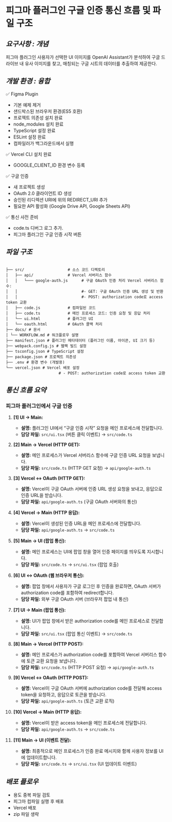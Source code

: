# 피그마 플러그인 구글 인증 통신 흐름 및 파일 구조

## _요구사항 : 개념_

피그마 플러그인 사용자가 선택한 UI 이미지를 OpenAI Assistant가 분석하여 구글 드라이브 내 유사 이미지를 찾고, 매칭되는 구글 시트의 데이터를 추출하여 제공한다.

## _개발 환경 : 융합_

✅ Figma Plugin

- 기본 예제 제거
- 샌드박스된 브라우저 환경(ES5 호환)
- 프로젝트 의존성 설치 완료
- node_modules 설치 완료
- TypeScript 설정 완료
- ESLint 설정 완료
- 컴파일러가 백그라운드에서 실행

✅ Vercel CLI 설치 완료

- GOOGLE_CLIENT_ID 환경 변수 등록

✅ 구글 인증

- 새 프로젝트 생성
- OAuth 2.0 클라이언트 ID 생성
- 승인된 리디렉션 URI에 위의 REDIRECT_URI 추가
- 필요한 API 활성화 (Google Drive API, Google Sheets API)

✅ 통신 사전 준비

- code.ts 디버그 로그 추가.
- 피그마 플러그인 구글 인증 시작 버튼

## _파일 구조_

```plaintext

├── src/                   # 소스 코드 디렉토리
│   ├── api/               # Vercel 서버리스 함수
│   │   └─── google-auth.js      # 구글 OAuth 인증 처리 Vercel 서버리스 함수:
│   │                            #- GET: 구글 OAuth 인증 URL 생성 및 반환
│   │                            #- POST: authorization code로 access token 교환
│   ├── code.js            # 컴파일된 코드
│   ├── code.ts            # 메인 프로세스 코드: 인증 요청 및 응답 처리
│   └── ui.html            # 플러그인 UI
│   └── oauth.html         # OAuth 콜백 처리
├── docs/ # 문서
│ └── WORKFLOW.md # 워크플로우 설명
├── manifest.json # 플러그인 메타데이터 (플러그인 이름, 아이콘, UI 크기 등)
├── webpack.config.js # 웹팩 빌드 설정
├── tsconfig.json # TypeScript 설정
├── package.json # 프로젝트 의존성
├── .env # 환경 변수 (개발용)
└── vercel.json # Vercel 배포 설정
                       # - POST: authorization code로 access token 교환
```

## _통신 흐름 요약_

### 피그마 플러그인에서 구글 인증

1. **[1] UI → Main:**

   - **설명:** 플러그인 UI에서 “구글 인증 시작” 요청을 메인 프로세스에 전달합니다.
   - **담당 파일:** `src/ui.tsx` (버튼 클릭 이벤트) → `src/code.ts`

2. **[2] Main → Vercel (HTTP GET):**

   - **설명:** 메인 프로세스가 Vercel 서버리스 함수에 구글 인증 URL 요청을 보냅니다.
   - **담당 파일:** `src/code.ts` (HTTP GET 요청) → `api/google-auth.ts`

3. **[3] Vercel ↔ OAuth (HTTP GET):**

   - **설명:** Vercel이 구글 OAuth 서버에 인증 URL 생성 요청을 보내고, 응답으로 인증 URL을 받습니다.
   - **담당 파일:** `api/google-auth.ts` (구글 OAuth 서버와의 통신)

4. **[4] Vercel → Main (HTTP 응답):**

   - **설명:** Vercel이 생성된 인증 URL을 메인 프로세스에 전달합니다.
   - **담당 파일:** `api/google-auth.ts` → `src/code.ts`

5. **[5] Main → UI (팝업 통신):**

   - **설명:** 메인 프로세스는 UI에 팝업 창을 열어 인증 페이지를 띄우도록 지시합니다.
   - **담당 파일:** `src/code.ts` → `src/ui.tsx` (팝업 호출)

6. **[6] UI ↔ OAuth (웹 브라우저 통신):**

   - **설명:** 팝업 창에서 사용자가 구글 로그인 후 인증을 완료하면, OAuth 서버가 authorization code를 포함하여 redirect합니다.
   - **담당 파일:** 외부 구글 OAuth 서버 (브라우저 팝업 내 통신)

7. **[7] UI → Main (팝업 통신):**

   - **설명:** UI가 팝업 창에서 받은 authorization code를 메인 프로세스로 전달합니다.
   - **담당 파일:** `src/ui.tsx` (팝업 통신 이벤트) → `src/code.ts`

8. **[8] Main → Vercel (HTTP POST):**

   - **설명:** 메인 프로세스가 authorization code를 포함하여 Vercel 서버리스 함수에 토큰 교환 요청을 보냅니다.
   - **담당 파일:** `src/code.ts` (HTTP POST 요청) → `api/google-auth.ts`

9. **[9] Vercel ↔ OAuth (HTTP POST):**

   - **설명:** Vercel이 구글 OAuth 서버에 authorization code를 전달해 access token을 요청하고, 응답으로 토큰을 받습니다.
   - **담당 파일:** `api/google-auth.ts` (토큰 교환 로직)

10. **[10] Vercel → Main (HTTP 응답):**

    - **설명:** Vercel이 받은 access token을 메인 프로세스에 전달합니다.
    - **담당 파일:** `api/google-auth.ts` → `src/code.ts`

11. **[11] Main → UI (이벤트 전달):**
    - **설명:** 최종적으로 메인 프로세스가 인증 완료 메시지와 함께 사용자 정보를 UI에 업데이트합니다.
    - **담당 파일:** `src/code.ts` → `src/ui.tsx` (UI 업데이트 이벤트)

## _배포 플로우_

- 용도 중복 파일 검토
- 피그마 컴파일 실행 후 배포
- Vercel 배포
- zip 파일 생략
